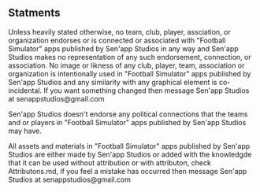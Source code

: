 <!DOCTYPE html>
<html>
<head>
  <meta charset='utf-8'>
  <meta name='viewport' content='width=device-width'>
</head>
<body>
<h2>Statments</h2> <p>Unless heavily stated otherwise, no team, club, player, assciation, or organization endorses or is connected or associated with "Football Simulator" apps published by Sen'app Studios in any way and Sen'app Studios makes no representation of any such endorsement, connection, or association. No image or likness of any club, player, team, association or organization is intentionally used in "Football Simulator" apps published by Sen'app Studios and any similarity with any graphical element is co-incidental. If you want something changed then message Sen'app Studios at senappstudios@gmail.com</p><p>Sen'app Studios doesn't endorse any political connections that the teams and or players in "Football Simulator" apps published by Sen'app Studios may have.</p><p>All assets and materials in "Football Simulator" apps published by Sen'app Studios are either made by Sen'app Studios or added with the knowledgde that it can be used without attribution or with attributon, check Attributons.md, if you feel a mistake has occurred then message Sen'app Studios at senappstudios@gmail.com</p>
